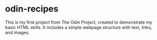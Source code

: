 # odin-recipes
This is my first project from The Odin Project, created to demonstrate my basic HTML skills. It includes a simple webpage structure with text, links, and images.